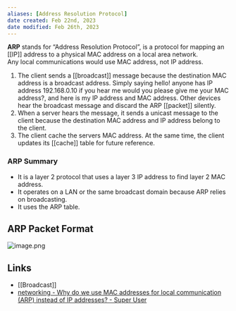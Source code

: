```yaml
---
aliases: [Address Resolution Protocol]
date created: Feb 22nd, 2023
date modified: Feb 26th, 2023
---
```

**ARP** stands for “Address Resolution Protocol”, is a protocol for mapping an [[IP]] address to a physical MAC address on a local area network.  
Any local communications would use MAC address, not IP address.

1. The client sends a [[broadcast]] message because the destination MAC address is a broadcast address. Simply saying hello! anyone has IP address 192.168.0.10 if you hear me would you please give me your MAC address?, and here is my IP address and MAC address. Other devices hear the broadcast message and discard the ARP [[packet]] silently.
2. When a server hears the message, it sends a unicast message to the client because the destination MAC address and IP address belong to the client.
3. The client cache the servers MAC address. At the same time, the client updates its [[cache]] table for future reference.

### ARP Summary
- It is a layer 2 protocol that uses a layer 3 IP address to find layer 2 MAC address.
- It operates on a LAN or the same broadcast domain because ARP relies on broadcasting.
- It uses the ARP table.

## ARP Packet Format
![image.png](https://img.ynchen.me/2023/02/0f799b80e8983ee701cc4bfc0494f40e.webp)

## Links
- [[Broadcast]]
- [networking - Why do we use MAC addresses for local communication (ARP) instead of IP addresses? - Super User](https://superuser.com/questions/1242528/why-do-we-use-mac-addresses-for-local-communication-arp-instead-of-ip-addresse)